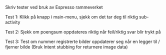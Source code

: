 
Skriv tester ved bruk av Espresso rammeverket
	 
Test 1: Klikk på knapp i main-menu, sjekk om det tar deg til riktig sub-activity

Test 2: Sjekk om poengsum oppdateres riktig når feil/riktig svar blir trykt på
		
Test 3: Test om nummer registrerte bilder oppdaterer seg når en legger til / fjerner bilde (Bruk Intent stubbing for returnere image data)


